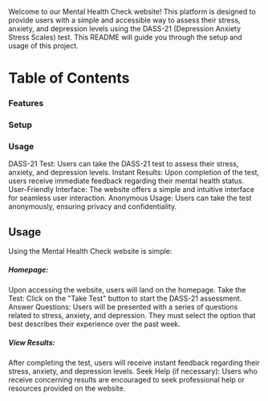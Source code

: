Welcome to our Mental Health Check website! This platform is designed to provide users with a simple and accessible way to assess their stress, anxiety, and depression levels using the DASS-21 (Depression Anxiety Stress Scales) test. This README will guide you through the setup and usage of this project.

# Table of Contents
### Features
### Setup
### Usage

DASS-21 Test: Users can take the DASS-21 test to assess their stress, anxiety, and depression levels.
Instant Results: Upon completion of the test, users receive immediate feedback regarding their mental health status.
User-Friendly Interface: The website offers a simple and intuitive interface for seamless user interaction.
Anonymous Usage: Users can take the test anonymously, ensuring privacy and confidentiality.
## Usage
Using the Mental Health Check website is simple:

##### Homepage: 
Upon accessing the website, users will land on the homepage.
Take the Test: Click on the "Take Test" button to start the DASS-21 assessment.
Answer Questions: Users will be presented with a series of questions related to stress, anxiety, and depression. They must select the option that best describes their experience over the past week.
##### View Results: 
After completing the test, users will receive instant feedback regarding their stress, anxiety, and depression levels.
Seek Help (if necessary): Users who receive concerning results are encouraged to seek professional help or resources provided on the website.
